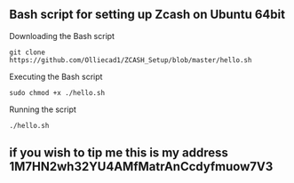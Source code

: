 ## Bash script for setting up Zcash on Ubuntu 64bit

 
Downloading the Bash script
```
git clone https://github.com/Olliecad1/ZCASH_Setup/blob/master/hello.sh
```
Executing the Bash script 
```
sudo chmod +x ./hello.sh
```
Running the script 
```
./hello.sh
```
## if you wish to tip me this is my address 1M7HN2wh32YU4AMfMatrAnCcdyfmuow7V3
